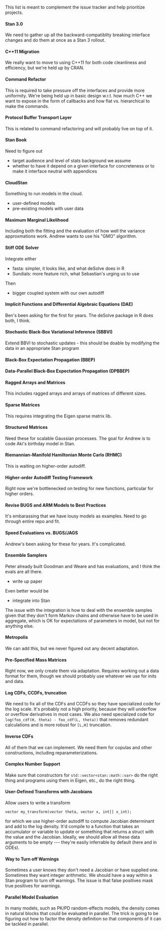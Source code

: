 This list is meant to complement the issue tracker and help prioritize projects.

#### Stan 3.0

We need to gather up all the backward-compatiblity breaking interface changes and do them at once as a Stan 3 rollout. 

#### C++11 Migration

We really want to move to using C++11 for both code cleanliness and efficiency, but we're held up by CRAN.

#### Command Refactor

This is required to take pressure off the interfaces and provide more uniformity.  We're being held up in basic design w.r.t. how much C++ we want to expose in the form of callbacks and how flat vs. hierarchical to make the commands.

#### Protocol Buffer Transport Layer

This is related to command refactoring and will probably live on top of it.  

#### Stan Book

Need to figure out 
- target audience and level of stats background we assume
- whether to have it depend on a given interface for concreteness or to make it interface neutral with appendices

#### CloudStan

Something to run models in the cloud.

* user-defined models
* pre-existing models with user data


#### Maximum Marginal Likelihood

Including both the fitting and the evaluation of how well the variance approxmations work.  Andrew wants to use his "GMO" algorithm.

#### Stiff ODE Solver

Integrate either 

- fasta: simpler, it looks like, and what deSolve does in R
- Sundials: more feature rich, what Sebastian's urging us to use

Then 
 
- bigger coupled system with our own autodiff

#### Implicit Functions and Differential Algebraic Equations (DAE)

Ben's been asking for the first for years.  The deSolve package in R does both, I think.

#### Stochastic Black-Box Variational Inference (SBBVI)

Extend BBVI to stochastic updates
    - this should be doable by modifying the data in an appropriate Stan program

#### Black-Box Expectation Propagation (BBEP)

#### Data-Parallel Black-Box Expectation Propagation (DPBBEP)

#### Ragged Arrays and Matrices

This includes ragged arrays and arrays of matrices of different sizes.

#### Sparse Matrices

This requires integrating the Eigen sparse matrix lib.

#### Structured Matrices

Need these for scalable Gaussian processes.  The goal for Andrew is to code Aki's birthday model in Stan.

#### Riemannian-Manifold Hamiltonian Monte Carlo (RHMC)

This is waiting on higher-order autodiff.

#### Higher-order Autodiff Testing Framework

Right now we're bottlenecked on testing for new functions, particular for higher orders.

#### Revise BUGS and ARM Models to Best Practices

It's embarassing that we have lousy models as examples.  Need to go through entire repo and fit.

#### Speed Evaluations vs. BUGS/JAGS

Andrew's been asking for these for years.  It's complicated.

#### Ensemble Samplers

Peter already built Goodman and Weare and has evaluations, and I think the evals are all there.  

- write up paper

Even better would be

- integrate into Stan

The issue with the integration is how to deal with the ensemble samples given that they don't form Markov chains and otherwise have to be used in aggregate, which is OK for expectations of parameters in model, but not for anything else.

#### Metropolis

We can add this, but we never figured out any decent adaptation.

#### Pre-Specified Mass Matrices

Right now, we only create them via adaptation.  Requires working out a data format for them, though we should probably use whatever we use for inits and data.

#### Log CDFs, CCDFs, truncation

We need to fix all of the CDFs and CCDFs so they have specialized code for the log scale.  It's probably not a high priority, because they will underflow or overflow derivatives in most cases.  We also need specialized code for `log(foo_cdf(H, theta) - foo_cdf(L, theta))` that removes redundant calculations and is more robust for `[L,H]` truncation. 

#### Inverse CDFs

All of them that we can implement.  We need them for copulas and other constructions, including reparameterizations.

#### Complex Number Support

Make sure that constructors for `std::vector<stan::math::var>` do the right thing and programs using them in Eigen, etc., do the right thing.

#### User-Defined Transforms with Jacobians

Allow users to write a transform 

```
vector my_transform(vector theta, vector x, int[] x_int);
```

for which we use higher-order autodiff to compute Jacobian determinant and add to the log density.  It'd compile to a function that takes an accumulator or variable to update or something that returns a struct with the value and the Jacobian.  Ideally, we should allow all these data arguments to be empty --- they're easily inferrable by default (here and in ODEs).

#### Way to Turn off Warnings

Sometimes a user knows they don't need a Jacobian or have supplied one.  Sometimes they want integer arithmetic.  We should have a way within a Stan program to turn off warnings.  The issue is that false positives mask true positives for warnings.

#### Parallel Model Evaluation

In many models, such as PK/PD random-effects models, the density comes in natural blocks that could be evaluated in parallel.  The trick is going to be figuring out how to factor the density definition so that components of it can be tackled in parallel.


